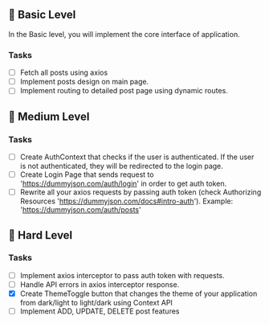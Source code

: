 ## 🥇 Basic Level

In the Basic level, you will implement the core interface of application.

### Tasks

- [ ] Fetch all posts using axios
- [ ] Implement posts design on main page.
- [ ] Implement routing to detailed post page using dynamic routes.

## 🥈 Medium Level

### Tasks

- [ ] Create AuthContext that checks if the user is authenticated. If the user is not authenticated, they will be redirected to the login page.
- [ ] Create Login Page that sends request to 'https://dummyjson.com/auth/login' in order to get auth token.
- [ ] Rewrite all your axios requests by passing auth token (check Authorizing Resources 'https://dummyjson.com/docs#intro-auth').
      Example: 'https://dummyjson.com/auth/posts'

## 🥇 Hard Level

### Tasks

- [ ] Implement axios interceptor to pass auth token with requests.
- [ ] Handle API errors in axios interceptor response.
- [x] Create ThemeToggle button that changes the theme of your application from dark/light to light/dark using Context API
- [ ] Implement ADD, UPDATE, DELETE post features
